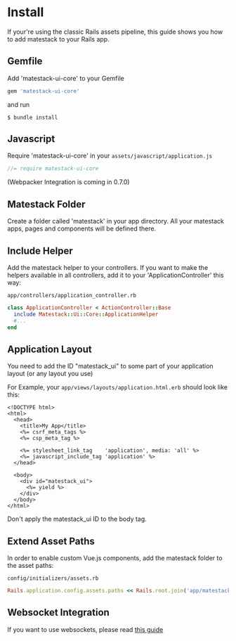 # Install

If your're using the classic Rails assets pipeline, this guide shows you how to
add matestack to your Rails app.

## Gemfile

Add 'matestack-ui-core' to your Gemfile

```ruby
gem 'matestack-ui-core'
```

and run

```shell
$ bundle install
```

## Javascript

Require 'matestack-ui-core' in your `assets/javascript/application.js`

```javascript
//= require matestack-ui-core
```
(Webpacker Integration is coming in 0.7.0)

## Matestack Folder

Create a folder called 'matestack' in your app directory. All your matestack apps,
pages and components will be defined there.

## Include Helper

Add the matestack helper to your controllers. If you want to make the helpers
available in all controllers, add it to your 'ApplicationController' this way:

`app/controllers/application_controller.rb`

```ruby
class ApplicationController < ActionController::Base
  include Matestack::Ui::Core::ApplicationHelper
  #...
end
```

## Application Layout

You need to add the ID "matestack_ui" to some part of your application layout (or any layout you use)

For Example, your `app/views/layouts/application.html.erb` should look like this:

```html+erb
<!DOCTYPE html>
<html>
  <head>
    <title>My App</title>
    <%= csrf_meta_tags %>
    <%= csp_meta_tag %>

    <%= stylesheet_link_tag    'application', media: 'all' %>
    <%= javascript_include_tag 'application' %>
  </head>

  <body>
    <div id="matestack_ui">
      <%= yield %>
    </div>
  </body>
</html>
```
Don't apply the matestack_ui ID to the body tag.

## Extend Asset Paths

In order to enable custom Vue.js components, add the matestack folder to the asset paths:

`config/initializers/assets.rb`

```ruby
Rails.application.config.assets.paths << Rails.root.join('app/matestack/components')
```

## Websocket Integration

If you want to use websockets, please read [this guide](/docs/integrations/websockets.md)
